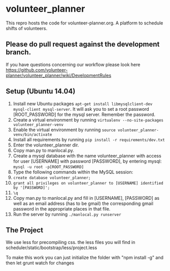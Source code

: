 # volunteer_planner
This repro hosts the code for volunteer-planner.org. A platform to schedule shifts of volunteers.

## Please do pull request against the development branch.
If you have questions concerning our workflow please look here https://github.com/volunteer-planner/volunteer_planner/wiki/DevelopmentRules

## Setup (Ubuntu 14.04)

1. Install new Ubuntu packages `apt-get install libmysqlclient-dev mysql-client mysql-server`. It will ask you to set a root password [ROOT_PASSWORD] for the mysql server. Remember the password.
2. Create a virtual environment by running `virtualenv --no-site-packages volunteer_planner-venv`
3. Enable the virtual environment by running `source volunteer_planner-venv/bin/activate`
4. Install all requirements by running `pip install -r requirements/dev.txt`
5. Enter the volunteer_planner dir.
6. Copy man.py to manlocal.py.
7. Create a mysql database with the name volunteer_planner with access for user [USERNAME] with password [PASSWORD], by entering mysql: `mysql -u root -p[ROOT_PASSWORD]`
8. Type the following commands within the MySQL session:
  1. `create database volunteer_planner;`
  2. `grant all privileges on volunteer_planner to [USERNAME] identified by '[PASSWORD]';`
  3. `\q`
9. Copy man.py to manlocal.py and fill in [USERNAME], [PASSWORD]  as well as an email address (has to be gmail) the corresponding gmail password in the appropriate places in that file.
10. Run the server by running `./manlocal.py runserver`

## The Project

We use less for precompiling css. the less files you will find in scheduler/static/bootstrap/less/project.less

To make this work you can just initialize the folder with "npm install -g" and then let grunt watch for changes




